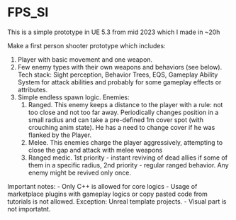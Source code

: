 # FPS_SI
This is a simple prototype in UE 5.3 from mid 2023 which I made in ~20h 

Make a first person shooter prototype which includes: 
1. Player with basic movement and one weapon.
2. Few enemy types with their own weapons and behaviors (see below). Tech stack: Sight perception, Behavior Trees, EQS, Gameplay Ability System for attack abilities and probably for some gameplay effects or attributes. 
3. Simple endless spawn logic. Enemies: 
	1. Ranged. This enemy keeps a distance to the player with a rule: not too close and not too far away. Periodically changes position in a small radius and can take a pre-defined 1m cover spot (with crouching anim state). He has a need to change cover if he was flanked by the Player. 
	2. Melee. This enemies charge the player aggressively, attempting to close the gap and attack with melee weapons 
	3. Ranged medic. 1st priority - instant reviving of dead allies if some of them in a specific radius, 2nd priority - regular ranged behavior. Any enemy might be revived only once. 
	
Important notes: - Only C++ is allowed for core logics - Usage of marketplace plugins with gameplay logics or copy pasted code from tutorials is not allowed. 
Exception: Unreal template projects. - Visual part is not importatnt.
